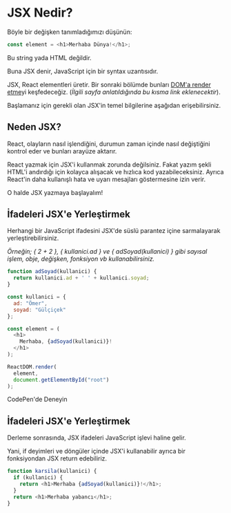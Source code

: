 <h1>JSX Nedir?</h1>

Böyle bir değişken tanımladığımızı düşünün:

```js
const element = <h1>Merhaba Dünya!</h1>;
```

Bu string yada HTML değildir.

Buna JSX denir, JavaScript için bir syntax uzantısıdır.

JSX, React elementleri üretir. Bir sonraki bölümde bunları <a href="">DOM'a render etme</a>yi keşfedeceğiz. (<i>İlgili sayfa anlatıldığında bu kısma link eklenecektir</i>).

Başlamanız için gerekli olan JSX'in temel bilgilerine aşağıdan erişebilirsiniz.

<h2>Neden JSX?</h2>

React, olayların nasıl işlendiğini, durumun zaman içinde nasıl değiştiğini kontrol eder ve bunları arayüze aktarır.

React yazmak için JSX'i kullanmak zorunda değilsiniz.
Fakat yazım şekli HTML'i andırdığı için kolayca alışacak ve hızlıca kod yazabileceksiniz.
Ayrıca React'in daha kullanışlı hata ve uyarı mesajları göstermesine izin verir.

O halde JSX yazmaya başlayalım!

<h2>İfadeleri JSX'e Yerleştirmek</h2>

Herhangi bir JavaScript ifadesini JSX'de süslü parantez içine sarmalayarak yerleştirebilirsiniz.

<i>Örneğin; { 2 + 2 }, { kullanici.ad } ve { adSoyad(kullanici) } gibi sayısal işlem, obje, değişken, fonksiyon vb kullanabilirsiniz.</i>

```js
function adSoyad(kullanici) {
  return kullanici.ad + ' ' + kullanici.soyad;
}

const kullanici = {
  ad: "Ömer",
  soyad: "Gülçiçek"
};

const element = (
  <h1>
    Merhaba, {adSoyad(kullanici)}!
  </h1>
);

ReactDOM.render(
  element,
  document.getElementById("root")
);
```

<a>CodePen'de Deneyin</a>


<h2>İfadeleri JSX'e Yerleştirmek</h2>

Derleme sonrasında, JSX ifadeleri JavaScript işlevi haline gelir.

Yani, if deyimleri ve döngüler içinde JSX'i kullanabilir ayrıca bir fonksiyondan JSX return edebiliriz.

```js
function karsila(kullanici) {
  if (kullanici) {
    return <h1>Merhaba {adSoyad(kullanici)}!</h1>;
  }
  return <h1>Merhaba yabancı</h1>;
}
```
